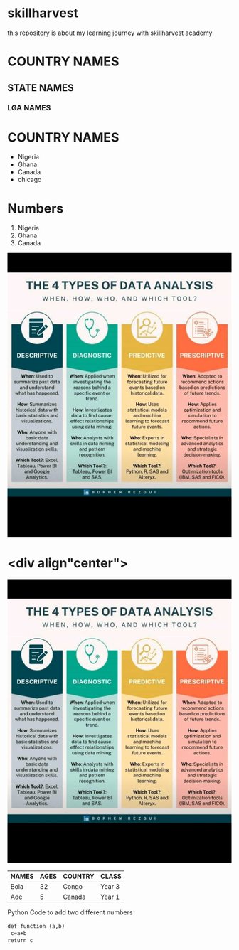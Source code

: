 # skillharvest
this repository is about my learning journey with skillharvest academy

# COUNTRY NAMES
## STATE NAMES
### LGA NAMES


# COUNTRY NAMES
- Nigeria
- Ghana
- Canada
- chicago

# Numbers
1. Nigeria
2. Ghana
3. Canada

![A dataanalyst](AB.jpeg "data")

#  <div align"center">
   <img src="BELLO/AB.jpeg">
   </div>

   |NAMES|AGES|COUNTRY|CLASS|
   |-|-|-|-|
   |Bola|32|Congo|Year 3|
   |Ade|5|Canada|Year 1|

Python Code to add two different numbers
 ```
 def function (a,b)
  c=a+b
 return c
```
